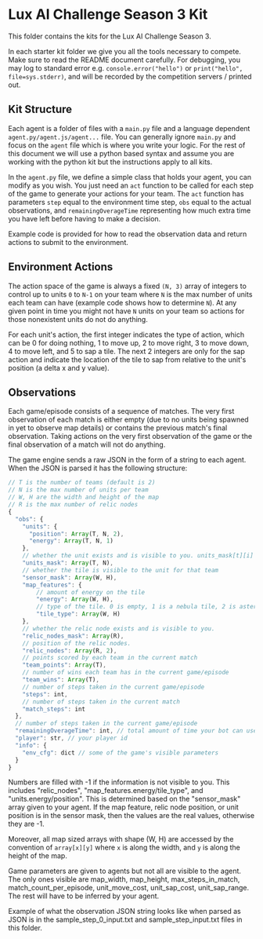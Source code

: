 # Lux AI Challenge Season 3 Kit

This folder contains the kits for the Lux AI Challenge Season 3.

In each starter kit folder we give you all the tools necessary to compete. Make sure to read the README document carefully. For debugging, you may log to standard error e.g. `console.error("hello")` or `print("hello", file=sys.stderr)`, and will be recorded by the competition servers / printed out.

## Kit Structure

Each agent is a folder of files with a `main.py` file and a language dependent `agent.py/agent.js/agent...` file. You can generally ignore `main.py` and focus on the `agent` file which is where you write your logic. For the rest of this document we will use a python based syntax and assume you are working with the python kit but the instructions apply to all kits.

In the `agent.py` file, we define a simple class that holds your agent, you can modify as you wish. You just need an `act` function to be called for each step of the game to generate your actions for your team. The `act` function has parameters `step` equal to the environment time step, `obs` equal to the actual observations, and `remainingOverageTime` representing how much extra time you have left before having to make a decision.

Example code is provided for how to read the observation data and return actions to submit to the environment.

## Environment Actions

The action space of the game is always a fixed `(N, 3)` array of integers to control up to units `0` to `N-1` on your team where `N` is the max number of units each team can have (example code shows how to determine `N`). At any given point in time you might not have `N` units on your team so actions for those nonexistent units do not do anything.

For each unit's action, the first integer indicates the type of action, which can be 0 for doing nothing, 1 to move up, 2 to move right, 3 to move down, 4 to move left, and 5 to sap a tile. The next 2 integers are only for the sap action and indicate the location of the tile to sap from relative to the unit's position (a delta x and y value).

## Observations

Each game/episode consists of a sequence of matches. The very first observation of each match is either empty (due to no units being spawned in yet to observe map details) or contains the previous match's final observation. Taking actions on the very first observation of the game or the final observation of a match will not do anything.

The game engine sends a raw JSON in the form of a string to each agent. When the JSON is parsed it has the following structure:

```js
// T is the number of teams (default is 2)
// N is the max number of units per team
// W, H are the width and height of the map
// R is the max number of relic nodes
{
  "obs": {
    "units": {
      "position": Array(T, N, 2),
      "energy": Array(T, N, 1)
    },
    // whether the unit exists and is visible to you. units_mask[t][i] is whether team t's unit i can be seen and exists.
    "units_mask": Array(T, N),
    // whether the tile is visible to the unit for that team
    "sensor_mask": Array(W, H),
    "map_features": {
        // amount of energy on the tile
        "energy": Array(W, H),
        // type of the tile. 0 is empty, 1 is a nebula tile, 2 is asteroid
        "tile_type": Array(W, H)
    },
    // whether the relic node exists and is visible to you.
    "relic_nodes_mask": Array(R),
    // position of the relic nodes.
    "relic_nodes": Array(R, 2),
    // points scored by each team in the current match
    "team_points": Array(T),
    // number of wins each team has in the current game/episode
    "team_wins": Array(T),
    // number of steps taken in the current game/episode
    "steps": int,
    // number of steps taken in the current match
    "match_steps": int
  },
  // number of steps taken in the current game/episode
  "remainingOverageTime": int, // total amount of time your bot can use whenever it exceeds 2s in a turn
  "player": str, // your player id
  "info": {
    "env_cfg": dict // some of the game's visible parameters
  }
}
```
Numbers are filled with -1 if the information is not visible to you. This includes "relic_nodes", "map_features.energy/tile_type", and "units.energy/position". This is determined based on the "sensor_mask" array given to your agent. If the map feature, relic node position, or unit position is in the sensor mask, then the values are the real values, otherwise they are -1.

Moreover, all map sized arrays with shape (W, H) are accessed by the convention of `array[x][y]` where `x` is along the width, and `y` is along the height of the map.

Game parameters are given to agents but not all are visible to the agent. The only ones visible are map_width, map_height, max_steps_in_match, match_count_per_episode, unit_move_cost, unit_sap_cost, unit_sap_range. The rest will have to be inferred by your agent.

Example of what the observation JSON string looks like when parsed as JSON is in the sample_step_0_input.txt and sample_step_input.txt files in this folder.
